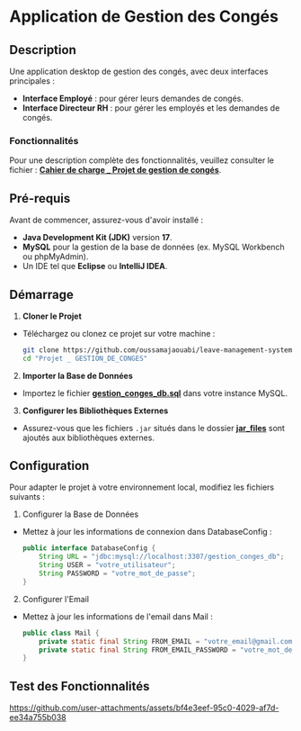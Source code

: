 # Application de Gestion des Congés

## Description
Une application desktop de gestion des congés, avec deux interfaces principales :  
- **Interface Employé** : pour gérer leurs demandes de congés.  
- **Interface Directeur RH** : pour gérer les employés et les demandes de congés.

### Fonctionnalités
Pour une description complète des fonctionnalités, veuillez consulter le fichier : **[Cahier de charge _ Projet de gestion de congés](./Projet%20_%20GESTION_DE_CONGES/Cahier%20de%20charge%20_%20Projet%20de%20gestion%20de%20congés.pdf)**.

## Pré-requis
Avant de commencer, assurez-vous d'avoir installé :  
- **Java Development Kit (JDK)** version **17**.  
- **MySQL** pour la gestion de la base de données (ex. MySQL Workbench ou phpMyAdmin).  
- Un IDE tel que **Eclipse** ou **IntelliJ IDEA**.  

## Démarrage

1. **Cloner le Projet**  
- Téléchargez ou clonez ce projet sur votre machine :
   ```bash
   git clone https://github.com/oussamajaouabi/leave-management-system.git
   cd "Projet _ GESTION_DE_CONGES"
2. **Importer la Base de Données**
- Importez le fichier **[gestion_conges_db.sql](./Projet%20_%20GESTION_DE_CONGES/gestion_conges_db.sql)** dans votre instance MySQL.
3. **Configurer les Bibliothèques Externes**
- Assurez-vous que les fichiers ```.jar``` situés dans le dossier **[jar_files](./Projet%20_%20GESTION_DE_CONGES/jar_files)** sont ajoutés aux bibliothèques externes. 

## Configuration
Pour adapter le projet à votre environnement local, modifiez les fichiers suivants :
1. Configurer la Base de Données
- Mettez à jour les informations de connexion dans DatabaseConfig :
     ```java
     public interface DatabaseConfig { 
         String URL = "jdbc:mysql://localhost:3307/gestion_conges_db";
         String USER = "votre_utilisateur";
         String PASSWORD = "votre_mot_de_passe";
     }
     ```
2. Configurer l'Email
- Mettez à jour les informations de l'email dans Mail :
     ```java
     public class Mail {    
         private static final String FROM_EMAIL = "votre_email@gmail.com";
         private static final String FROM_EMAIL_PASSWORD = "votre_mot_de_passe"; // utilisez un mot de passe d'application
     }
     ```
## Test des Fonctionnalités
https://github.com/user-attachments/assets/bf4e3eef-95c0-4029-af7d-ee34a755b038
